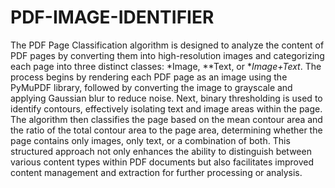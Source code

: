 # PDF-IMAGE-IDENTIFIER
The PDF Page Classification algorithm is designed to analyze the content of PDF pages by converting them into high-resolution images and categorizing each page into three distinct classes: *Image, **Text, or **Image+Text*. The process begins by rendering each PDF page as an image using the PyMuPDF library, followed by converting the image to grayscale and applying Gaussian blur to reduce noise. Next, binary thresholding is used to identify contours, effectively isolating text and image areas within the page. The algorithm then classifies the page based on the mean contour area and the ratio of the total contour area to the page area, determining whether the page contains only images, only text, or a combination of both. This structured approach not only enhances the ability to distinguish between various content types within PDF documents but also facilitates improved content management and extraction for further processing or analysis.

